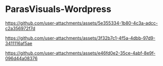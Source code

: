 # ParasVisuals-Wordpress










https://github.com/user-attachments/assets/5e355334-1b80-4c3a-adcc-c2a356972f7d


https://github.com/user-attachments/assets/3f32b7c1-4f5a-4dbb-97d9-3411116af5ae





https://github.com/user-attachments/assets/e46fd0e2-35ce-4abf-8e9f-096d44a08376
